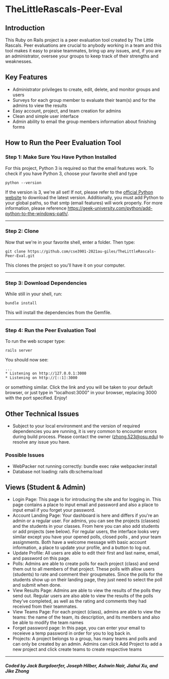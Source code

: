 # TheLittleRascals-Peer-Eval

## Introduction
This Ruby on Rails project is a peer evaluation tool created by The Little Rascals. Peer evaluations are crucial to anybody working in a team and this tool makes it easy to praise teammates, bring up any issues, and, if you are an administrator, oversee your groups to keep track of their strengths and weaknesses.

## Key Features
* Administrator privileges to create, edit, delete, and monitor groups and users
* Surveys for each group member to evaluate their team(s) and for the admins to view the results
* Easy account, project, and team creation for admins
* Clean and simple user interface
* Admin ability to email the group members information about finishing forms

## How to Run the Peer Evaluation Tool
### Step 1: Make Sure You Have Python Installed
For this project, Python 3 is required so that the email features work. To check if you have Python 3, choose your favorite shell and type
```
python --version
```
If the version is 3, we're all set!
If not, please refer to the [official Python website](https://www.python.org/downloads/) to download the latest version.
Additionally, you must add Python to your global paths, so that smtp (email features) will work properly. For more information, please reference https://geek-university.com/python/add-python-to-the-windows-path/.

---
### Step 2: Clone
Now that we're in your favorite shell, enter a folder. Then type:
```
git clone https://github.com/cse3901-2021au-giles/TheLittleRascals-Peer-Eval.git
```
This clones the project so you'll have it on your computer.

---
### Step 3: Download Dependencies
While still in your shell, run:
```
bundle install
```
This will install the dependencies from the Gemfile.

---
### Step 4: Run the Peer Evaluation Tool
To run the web scraper type: 
```
rails server
```
You should now see:
```
...
* Listening on http://127.0.0.1:3000
* Listening on http://[::1]:3000
```
or something similar. Click the link and you will be taken to your default browser, or just type in "localhost:3000" in your browser, replacing 3000 with the port specified. Enjoy!

## Other Technical Issues
* Subject to your local environment and the version of required dependencies you are running, it is very common to encounter errors during build process. Please contact the owner (zhong.523@osu.edu) to resolve any issue you have.
### Possible Issues
* WebPacker not running correctly: bundle exec rake webpacker:install
* Database not loading: rails db:schema:load

## Views (Student & Admin)
* Login Page: This page is for introducing the site and for logging in. This page contains a place to input email and password and also a place to input email if you forget your password.
* Account Landing Page: Your dashboard is here and differs if you're an admin or a regular user. For admins, you can see the projects (classes) and the students in your classes. From here you can also add students or add projects (see below). For regular users, the interface looks very similar except you have your opened polls, closed polls , and your team assignments. Both have a welcome message with basic account information, a place to update your profile, and a button to log out.
* Update Profile: All users are able to edit their first and last name, email, and password on this page.
* Polls: Admins are able to create polls for each project (class) and send them out to all members of that project. These polls with allow users (students) to rate and comment their groupmates. Since the polls for the students show up on their landing page, they just need to select the poll and submit when done.
* View Results Page: Admins are able to view the results of the polls they send out. Regular users are also able to view the results of the polls they've completed, as well as the rating and comments they had received from their teammates.
* View Teams Page: For each project (class), admins are able to view the teams: the name of the team, its description, and its members and also be able to modify the team names
* Forget password page: In this page, you can enter your email to receieve a temp password in order for you to log back in.
* Projects: A project belongs to a group, has many teams and polls and can only be created by an admin. Admins can click Add Project to add a new project and click create teams to create respective teams

---
##### Coded by Jack Burgdoerfer, Joseph Hilber, Ashwin Nair, Jiahui Xu, and Jike Zhong
